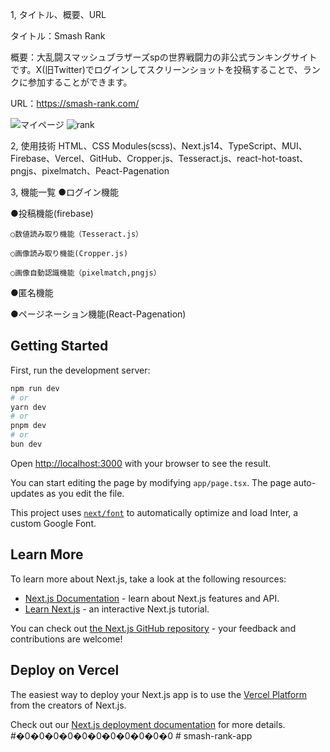 1, タイトル、概要、URL

タイトル：Smash Rank 

概要：大乱闘スマッシュブラザーズspの世界戦闘力の非公式ランキングサイトです。X(旧Twitter)でログインしてスクリーンショットを投稿することで、ランクに参加することができます。

URL：https://smash-rank.com/

![マイページ](https://github.com/shiro-web/smash-rank-app/assets/68198804/bb3c75b9-115c-4f39-9b7d-5452641bc23f)      ![rank](https://github.com/shiro-web/smash-rank-app/assets/68198804/47d5454a-9fa8-477b-bbbc-6e9b7d0097f2)




2, 使用技術
HTML、CSS Modules(scss)、Next.js14、TypeScript、MUI、Firebase、Vercel、GitHub、Cropper.js、Tesseract.js、react-hot-toast、pngjs、pixelmatch、Peact-Pagenation

3, 機能一覧
●ログイン機能

●投稿機能(firebase)

    ○数値読み取り機能（Tesseract.js）
  
    ○画像読み取り機能(Cropper.js)
  
    ○画像自動認識機能（pixelmatch,pngjs）
  
●匿名機能

●ページネーション機能(React-Pagenation)


## Getting Started

First, run the development server:

```bash
npm run dev
# or
yarn dev
# or
pnpm dev
# or
bun dev
```

Open [http://localhost:3000](http://localhost:3000) with your browser to see the result.

You can start editing the page by modifying `app/page.tsx`. The page auto-updates as you edit the file.

This project uses [`next/font`](https://nextjs.org/docs/basic-features/font-optimization) to automatically optimize and load Inter, a custom Google Font.

## Learn More

To learn more about Next.js, take a look at the following resources:

- [Next.js Documentation](https://nextjs.org/docs) - learn about Next.js features and API.
- [Learn Next.js](https://nextjs.org/learn) - an interactive Next.js tutorial.

You can check out [the Next.js GitHub repository](https://github.com/vercel/next.js/) - your feedback and contributions are welcome!

## Deploy on Vercel

The easiest way to deploy your Next.js app is to use the [Vercel Platform](https://vercel.com/new?utm_medium=default-template&filter=next.js&utm_source=create-next-app&utm_campaign=create-next-app-readme) from the creators of Next.js.

Check out our [Next.js deployment documentation](https://nextjs.org/docs/deployment) for more details.
# �0�0�0�0�0�0�0�0�0�0�0
 
 #   s m a s h - r a n k - a p p 
 
 